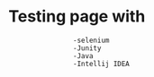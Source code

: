 # Testing page with 
                    -selenium
                    -Junity
                    -Java 
                    -Intellij IDEA 
